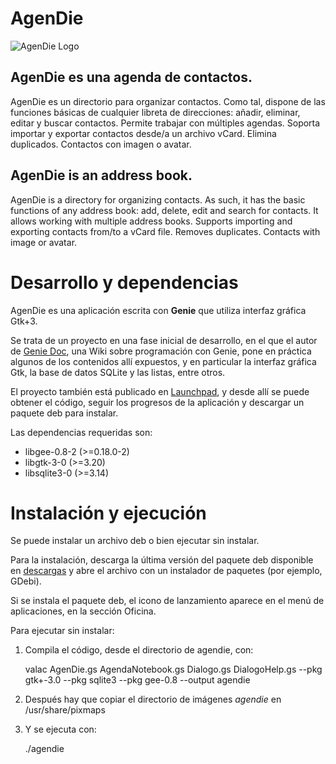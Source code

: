 # AgenDie

![AgenDie Logo](http://genie.webierta.skn1.com/_media/wiki/agendie192.png)

## AgenDie es una agenda de contactos.
AgenDie es un directorio para organizar contactos. Como tal, dispone de las funciones básicas de cualquier libreta de direcciones: añadir, eliminar, editar y buscar contactos. Permite trabajar con múltiples agendas. Soporta importar y exportar contactos desde/a un archivo vCard. Elimina duplicados. Contactos con imagen o avatar.

## AgenDie is an address book.
AgenDie is a directory for organizing contacts. As such, it has the basic functions of any address book: add, delete, edit and search for contacts. It allows working with multiple address books. Supports importing and exporting contacts from/to a vCard file. Removes duplicates. Contacts with image or avatar.

# Desarrollo y dependencias

AgenDie es una aplicación escrita con **Genie** que utiliza interfaz gráfica Gtk+3.

Se trata de un proyecto en una fase inicial de desarrollo, en el que el autor de [Genie Doc](http://genie.webierta.skn1.com/ "Genie Doc"), una Wiki sobre programación con Genie, pone en práctica algunos de los contenidos allí expuestos, y en particular la interfaz gráfica Gtk, la base de datos SQLite y las listas, entre otros.

El proyecto también está publicado en [Launchpad](https://launchpad.net/agendie "Agendie en Launchpad"), y desde allí se puede obtener el código, seguir los progresos de la aplicación y descargar un paquete deb para instalar.

Las dependencias requeridas son:

- libgee-0.8-2 (>=0.18.0-2)
- libgtk-3-0 (>=3.20)
- libsqlite3-0 (>=3.14)

# Instalación y ejecución

Se puede instalar un archivo deb o bien ejecutar sin instalar.

Para la instalación, descarga la última versión del paquete deb disponible en [descargas](https://launchpad.net/agendie/+download "Descargas desde Launchpad") y abre el archivo con un instalador de paquetes (por ejemplo, GDebi).

Si se instala el paquete deb, el icono de lanzamiento aparece en el menú de aplicaciones, en la sección Oficina.

Para ejecutar sin instalar:

1. Compila el código, desde el directorio de agendie, con:

    valac AgenDie.gs AgendaNotebook.gs Dialogo.gs DialogoHelp.gs --pkg gtk+-3.0 --pkg sqlite3 --pkg gee-0.8 --output agendie
    
2. Después hay que copiar el directorio de imágenes *agendie* en /usr/share/pixmaps

3. Y se ejecuta con:

    ./agendie

